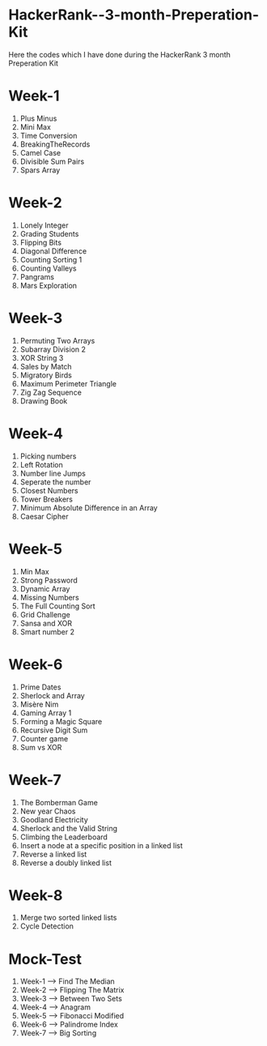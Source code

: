 # HackerRank--3-month-Preperation-Kit
Here the codes which I have done during the HackerRank 3 month Preperation Kit 
# Week-1
1. Plus Minus
2. Mini Max
3. Time Conversion
4. BreakingTheRecords
5. Camel Case
6. Divisible Sum Pairs
7. Spars Array
# Week-2 
1. Lonely Integer
2. Grading Students
3. Flipping Bits
4. Diagonal Difference
5. Counting Sorting 1
6. Counting Valleys
7. Pangrams
8. Mars Exploration
# Week-3
1. Permuting Two Arrays
2. Subarray Division 2
3. XOR String 3
4. Sales by Match
5. Migratory Birds
6. Maximum Perimeter Triangle
7. Zig Zag Sequence
8. Drawing Book
# Week-4
1. Picking numbers
2. Left Rotation
3. Number line Jumps
4. Seperate the number
5. Closest Numbers
6. Tower Breakers
7. Minimum Absolute Difference in an Array
8. Caesar Cipher
# Week-5
1. Min Max
2. Strong Password
3. Dynamic Array
4. Missing Numbers
5. The Full Counting Sort
6. Grid Challenge
7. Sansa and XOR
8. Smart number 2
# Week-6
1. Prime Dates
2. Sherlock and Array
3. Misère Nim
4. Gaming Array 1
5. Forming a Magic Square
6. Recursive Digit Sum
7. Counter game
8. Sum vs XOR
# Week-7
1. The Bomberman Game
2. New year Chaos
3. Goodland Electricity
4. Sherlock and the Valid String
5. Climbing the Leaderboard
6. Insert a node at a specific position in a linked list
7. Reverse a linked list
8. Reverse a doubly linked list
# Week-8
1. Merge two sorted linked lists
2. Cycle Detection
# Mock-Test
1. Week-1 --> Find The Median
2. Week-2 --> Flipping The Matrix
3. Week-3 --> Between Two Sets
4. Week-4 --> Anagram
5. Week-5 --> Fibonacci Modified
6. Week-6 --> Palindrome Index
7. Week-7 --> Big Sorting
